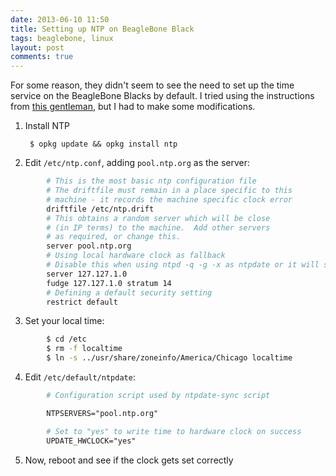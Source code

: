 ```yaml
---
date: 2013-06-10 11:50  
title: Setting up NTP on BeagleBone Black 
tags: beaglebone, linux
layout: post
comments: true
---
```

For some reason, they didn't seem to see the need to set up the time service on the BeagleBone Blacks by default. I tried using the instructions from [this gentleman](http://derekmolloy.ie/automatically-setting-the-beaglebone-black-time-using-ntp/), but I had to make some modifications.

1. Install NTP
 
        $ opkg update && opkg install ntp

2. Edit ``/etc/ntp.conf``, adding ``pool.ntp.org`` as the server:

```apache
        # This is the most basic ntp configuration file
        # The driftfile must remain in a place specific to this
        # machine - it records the machine specific clock error
        driftfile /etc/ntp.drift
        # This obtains a random server which will be close
        # (in IP terms) to the machine.  Add other servers
        # as required, or change this.
        server pool.ntp.org
        # Using local hardware clock as fallback
        # Disable this when using ntpd -q -g -x as ntpdate or it will sync to itself
        server 127.127.1.0
        fudge 127.127.1.0 stratum 14
        # Defining a default security setting
        restrict default
```

3. Set your local time:

```bash
        $ cd /etc
        $ rm -f localtime
        $ ln -s ../usr/share/zoneinfo/America/Chicago localtime
```

4. Edit ``/etc/default/ntpdate``:

```apache
        # Configuration script used by ntpdate-sync script

        NTPSERVERS="pool.ntp.org"

        # Set to "yes" to write time to hardware clock on success
        UPDATE_HWCLOCK="yes"
```

5. Now, reboot and see if the clock gets set correctly
